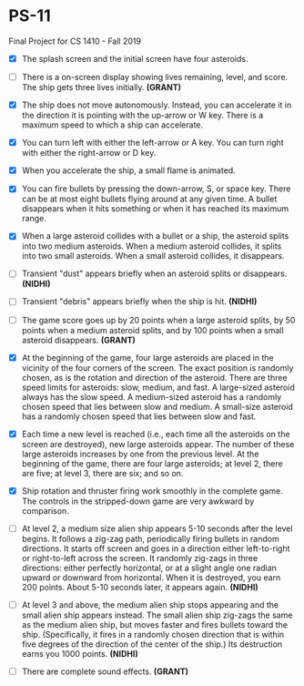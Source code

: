# PS-11 
Final Project for CS 1410 - Fall 2019


- [x] The splash screen and the initial screen have four asteroids.

- [ ] There is a on-screen display showing lives remaining, level, and score.  The ship gets three lives initially. **(GRANT)**

- [x] The ship does not move autonomously.  Instead, you can accelerate it in the direction it is pointing with the up-arrow or W key.  There is a maximum speed to which a ship can accelerate.

- [x] You can turn left with either the left-arrow or A key.  You can turn right with either the right-arrow or D key.

- [x] When you accelerate the ship, a small flame is animated.

- [x] You can fire bullets by pressing the down-arrow, S, or space key.  There can be at most eight bullets flying around at any given time.  A bullet disappears when it hits something or when it has reached its maximum range.

- [x] When a large asteroid collides with a bullet or a ship, the asteroid splits into two medium asteroids.  When a medium asteroid collides, it splits into two small asteroids.  When a small asteroid collides, it disappears.

- [ ] Transient "dust" appears briefly when an asteroid splits or disappears. **(NIDHI)**

- [ ] Transient "debris" appears briefly when the ship is hit. **(NIDHI)**

- [ ] The game score goes up by 20 points when a large asteroid splits, by 50 points when a medium asteroid splits, and by 100 points when a small asteroid disappears. **(GRANT)**

- [x] At the beginning of the game, four large asteroids are placed in the vicinity of the four corners of the screen.  The exact position is randomly chosen, as is the rotation and direction of the asteroid.  There are three speed limits for asteroids: slow, medium, and fast.  A large-sized asteroid always has the slow speed.  A medium-sized asteroid has a randomly chosen speed that lies between slow and medium.  A small-size asteroid has a randomly chosen speed that lies between slow and fast.

- [x] Each time a new level is reached (i.e., each time all the asteroids on the screen are destroyed), new large asteroids appear.  The number of these large asteroids increases by one from the previous level.  At the beginning of the game, there are four large asteroids; at level 2, there are five; at level 3, there are six; and so on.

- [x] Ship rotation and thruster firing work smoothly in the complete game.  The controls in the stripped-down game are very awkward by comparison.

- [ ] At level 2, a medium size alien ship appears 5-10 seconds after the level begins.  It follows a zig-zag path, periodically firing bullets in random directions.  It starts off screen and goes in a direction either left-to-right or right-to-left across the screen.  It randomly zig-zags in three directions: either perfectly horizontal, or at a slight angle one radian upward or downward from horizontal.  When it is destroyed, you earn 200 points.  About 5-10 seconds later, it appears again. **(NIDHI)**

- [ ] At level 3 and above, the medium alien ship stops appearing and the small alien ship appears instead.  The small alien ship zig-zags the same as the medium alien ship, but moves faster and fires bullets toward the ship.  (Specifically, it fires in a randomly chosen direction that is within five degrees of the direction of the center of the ship.)  Its destruction earns you 1000 points. **(NIDHI)**

- [ ] There are complete sound effects. **(GRANT)**
